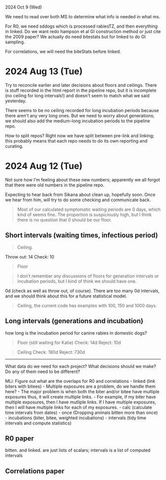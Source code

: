 2024 Oct 9 (Wed)

We need to read over both MS to determine what info is needed in what ms. 

For R0, we need sddogs which is processed rabiesTZ, and then everything in linked. Do we want redo hampson et al GI construction method or just cite the 2009 paper? We actually do need bitestats but for linked to do GI sampling. 

For correlations, we will need the biteStats before linked. 


2024 Aug 13 (Tue)
=================

Try to reconcile earlier and later decisions about floors and ceilings. There is stuff recorded in the html report in the pipeline repo, but it is incomplete (no ceiling for long intervals!) and doesn't seem to match what we said yesterday.

There seems to be no ceiling recorded for long incubation periods because there aren't any very long ones. But we need to worry about generations; we should also add the medium-long incubation periods to the pipeline repo.

How to split repos? Right now we have split between pre-link and linking; this probably means that each repo needs to do its own reporting and curating.

2024 Aug 12 (Tue)
=================

Not sure how I'm feeling about these new numbers; apparently we all forgot that there were old numbers in the pipeline repo.

Expecting to hear back from Sikana about clean up, hopefully soon. Once we hear from him, will try to do some checking and communicate back.

> Most of our calculated symptomatic waiting periods are 0 days, which
> kind of seems fine. The proportion is suspiciously high, but I think
> there is no question that 0 should be our floor.

## Short intervals (waiting times, infectious period)

> Ceiling.

Throw out: 14
Check: 10

> Floor

> I don't remember any discussions of floors for generation intervals or
> incubation periods, but I kind of think we should have one. 

0d (check as well as throw out, of course). There are too many 0d intervals, and we should think about this for a future statistical model.

> Ceiling, the current code has examples with 100, 150 and 1000 days.

## Long intervals (generations and incubation)

how long is the incubation period for canine rabies in domestic dogs?

> Floor (still waiting for Katie)
Check: 14d
Reject: 10d

> Ceiling
Check: 180d
Reject: 730d


----------------------------------------------------------------------

What data do we need for each project? What decisions should we make? Do any of them need to be different?

MLi: Figure out what are the overlaps for R0 and correlations
	- linked (link biters with bitees)
		- Multiple exposures are a problem, do we handle them here? 
		- The major problem is when both the biter and/or bitee have multiple exposures thus, it will create multiple links. 
		- For example, if my biter have multiple exposures, then I have mutliple links. If I have multiple exposures, then I will have multiple links for each of my exposures.
	- calc (calculate time intervals from dates)
	- once (Dropping animals bitten more than once)
	- incubations (biter, bitee, weighted incubations)
	- intervals (tidy time intervals and compute statistics)

## R0 paper

bitten. and linked. are just lists of scalars; intervals is a list of computed intervals

## Correlations paper

